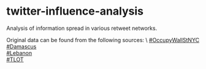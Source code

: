 # twitter-influence-analysis
Analysis of information spread in various retweet networks.

Original data can be found from the following sources: \ 
[#OccupyWallStNYC](https://networkrepository.com/rt-occupywallstnyc.php) \
[#Damascus](https://networkrepository.com/rt-damascus.php) \
[#Lebanon](https://networkrepository.com/rt-lebanon.php) \
[#TLOT](https://networkrepository.com/rt-tlot.php)
